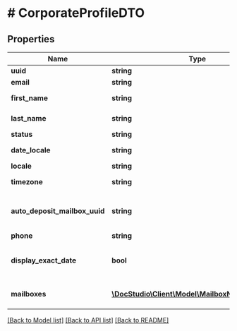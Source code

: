 # # CorporateProfileDTO

## Properties

Name | Type | Description | Notes
------------ | ------------- | ------------- | -------------
**uuid** | **string** | User uuid | [optional]
**email** | **string** | User email | [optional]
**first_name** | **string** | User first name | [optional]
**last_name** | **string** | User last name | [optional]
**status** | **string** | User status | [optional]
**date_locale** | **string** | User locale for dates | [optional]
**locale** | **string** | User locale | [optional]
**timezone** | **string** | User timezone | [optional]
**auto_deposit_mailbox_uuid** | **string** | Auto Deposit Mailbox UUID | [optional]
**phone** | **string** | User phone | [optional]
**display_exact_date** | **bool** | Display exact date instead of relative | [optional]
**mailboxes** | [**\DocStudio\Client\Model\MailboxNameUuidDTO[]**](MailboxNameUuidDTO.md) | Mailboxes user has access to | [optional]

[[Back to Model list]](../../README.md#models) [[Back to API list]](../../README.md#endpoints) [[Back to README]](../../README.md)
